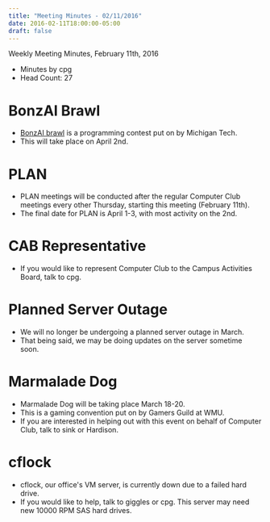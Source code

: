 ```yaml
---
title: "Meeting Minutes - 02/11/2016"
date: 2016-02-11T18:00:00-05:00
draft: false
---
```


Weekly Meeting Minutes, February 11th, 2016

- Minutes by cpg
- Head Count: 27

# BonzAI Brawl

- [BonzAI brawl](http://bonzai.cs.mtu.edu/) is a programming contest put on by Michigan Tech.  
- This will take place on April 2nd.

# PLAN

- PLAN meetings will be conducted after the regular Computer Club meetings every other Thursday, starting this meeting (February 11th).
- The final date for PLAN is April 1-3, with most activity on the 2nd.

# CAB Representative

- If you would like to represent Computer Club to the Campus Activities Board, talk to cpg.

# Planned Server Outage

- We will no longer be undergoing a planned server outage in March. 
- That being said, we may be doing updates on the server sometime soon.

# Marmalade Dog

- Marmalade Dog will be taking place March 18-20.
- This is a gaming convention put on by Gamers Guild at WMU.
- If you are interested in helping out with this event on behalf of Computer Club, talk to sink or Hardison.
 
# cflock

- cflock, our office's VM server, is currently down due to a failed hard drive.
- If you would like to help, talk to giggles or cpg. This server may need new 10000 RPM SAS hard drives.
